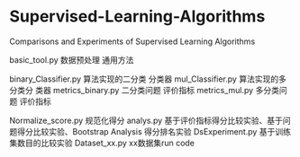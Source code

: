 # Supervised-Learning-Algorithms
Comparisons and Experiments of Supervised Learning Algorithms

basic_tool.py        数据预处理 通用方法

binary_Classifier.py 算法实现的二分类 分类器
mul_Classifier.py    算法实现的多分类分 类器
metrics_binary.py    二分类问题 评价指标
metrics_mul.py       多分类问题 评价指标

Normalize_score.py   规范化得分
analys.py            基于评价指标得分比较实验、基于问题得分比较实验、Bootstrap Analysis 得分排名实验
DsExperiment.py      基于训练集数目的比较实验
Dataset_xx.py        xx数据集run code
